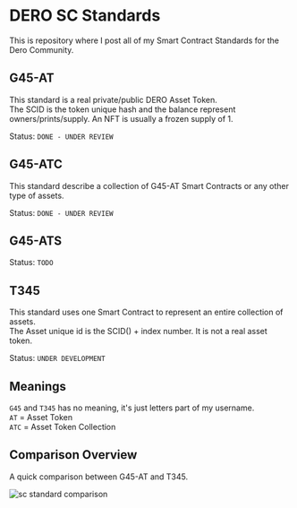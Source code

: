 # DERO SC Standards

This is repository where I post all of my Smart Contract Standards for the Dero Community.  

## G45-AT

This standard is a real private/public DERO Asset Token.  
The SCID is the token unique hash and the balance represent owners/prints/supply. An NFT is usually a frozen supply of 1.  

Status: `DONE - UNDER REVIEW`  

## G45-ATC

This standard describe a collection of G45-AT Smart Contracts or any other type of assets.  

Status: `DONE - UNDER REVIEW`  

## G45-ATS

Status: `TODO`  

## T345

This standard uses one Smart Contract to represent an entire collection of assets.  
The Asset unique id is the SCID() + index number. It is not a real asset token.  

Status: `UNDER DEVELOPMENT`  

## Meanings

`G45` and `T345` has no meaning, it's just letters part of my username.  
`AT` = Asset Token  
`ATC` = Asset Token Collection

## Comparison Overview

A quick comparison between G45-AT and T345.  

![sc standard comparison](https://github.com/g45t345rt/DERO-SC-Standards/blob/master/sc_comparison.jpg?raw=true)
